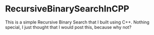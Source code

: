 # RecursiveBinarySearchInCPP
This is a simple Recursive Binary Search that I built using C++. Nothing special, I just thought that I would post this, because why not?
